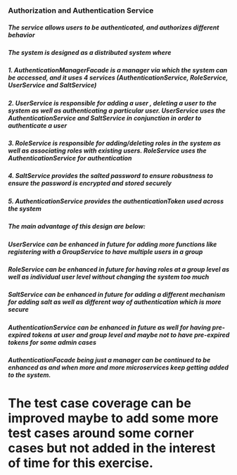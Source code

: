 ### Authorization and Authentication Service

##### The service allows users to be authenticated, and authorizes different behavior

##### The system is designed as a distributed system where

##### 1. AuthenticationManagerFacade is a manager via which the system can be accessed, and it uses 4 services (AuthenticationService, RoleService, UserService and SaltService)
##### 2. UserService is responsible for adding a user , deleting a user to the system as well as authenticating a particular user. UserService uses the AuthenticationService and SaltService in conjunction in order to authenticate a user
##### 3. RoleService is responsible for adding/deleting roles in the system as well as associating roles with existing users. RoleService uses the AuthenticationService for authentication
##### 4. SaltService provides the salted password to ensure robustness to ensure the password is encrypted and stored securely
##### 5. AuthenticationService provides the authenticationToken used across the system


##### The main advantage of this design are below:

##### UserService can be enhanced in future for adding more functions like registering with a GroupService to have multiple users in a group 
##### RoleService can be enhanced in future for having roles at a group level as well as individual user level without changing the system too much
##### SaltService can be enhanced in future for adding a different mechanism for adding salt as well as different way of authentication which is more secure
##### AuthenticationService can be enhanced in future as well for having pre-expired tokens at user and group level and maybe not to have pre-expired tokens for some admin cases
##### AuthenticationFacade being just a manager can be continued to be enhanced as and when more and more microservices keep getting added to the system.

# The test case coverage can be improved maybe to add some more test cases around some corner cases but not added in the interest of time for this exercise.